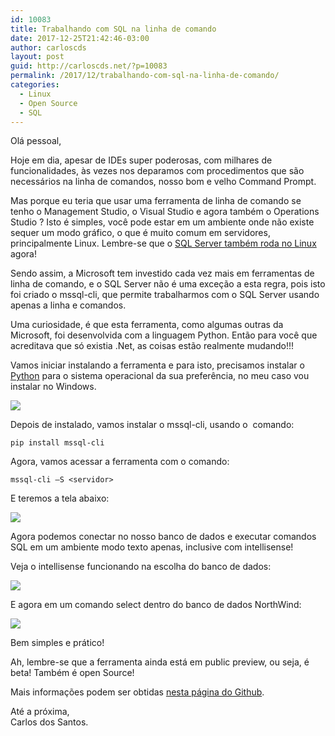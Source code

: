 ```yaml
---
id: 10083
title: Trabalhando com SQL na linha de comando
date: 2017-12-25T21:42:46-03:00
author: carloscds
layout: post
guid: http://carloscds.net/?p=10083
permalink: /2017/12/trabalhando-com-sql-na-linha-de-comando/
categories:
  - Linux
  - Open Source
  - SQL
---
```

Olá pessoal,

Hoje em dia, apesar de IDEs super poderosas, com milhares de funcionalidades, às vezes nos deparamos com procedimentos que são necessários na linha de comandos, nosso bom e velho Command Prompt.

Mas porque eu teria que usar uma ferramenta de linha de comando se tenho o Management Studio, o Visual Studio e agora também o Operations Studio ? Isto é simples, você pode estar em um ambiente onde não existe sequer um modo gráfico, o que é muito comum em servidores, principalmente Linux. Lembre-se que o [SQL Server também roda no Linux](https://docs.microsoft.com/pt-br/sql/linux/sql-server-linux-setup) agora!

Sendo assim, a Microsoft tem investido cada vez mais em ferramentas de linha de comando, e o SQL Server não é uma exceção a esta regra, pois isto foi criado o mssql-cli, que permite trabalharmos com o SQL Server usando apenas a linha e comandos.

Uma curiosidade, é que esta ferramenta, como algumas outras da Microsoft, foi desenvolvida com a linguagem Python. Então para você que acreditava que só existia .Net, as coisas estão realmente mudando!!!

Vamos iniciar instalando a ferramenta e para isto, precisamos instalar o [Python](https://www.python.org/downloads/) para o sistema operacional da sua preferência, no meu caso vou instalar no Windows.

![]( wp-content/uploads/2017/12/image.png)

Depois de instalado, vamos instalar o mssql-cli, usando o&#160; comando:

```shell
pip install mssql-cli
```

Agora, vamos acessar a ferramenta com o comando:

```shell
mssql-cli –S <servidor>
```

E teremos a tela abaixo:

![]( wp-content/uploads/2017/12/image-1.png)

Agora podemos conectar no nosso banco de dados e executar comandos SQL em um ambiente modo texto apenas, inclusive com intellisense!

Veja o intellisense funcionando na escolha do banco de dados:

![]( wp-content/uploads/2017/12/SNAGHTML6edc042.png)

E agora em um comando select dentro do banco de dados NorthWind:

![]( wp-content/uploads/2017/12/image-2.png)

Bem simples e prático!

Ah, lembre-se que a ferramenta ainda está em public preview, ou seja, é beta! Também é open Source!

Mais informações podem ser obtidas [nesta página do Github](https://github.com/dbcli/mssql-cli/blob/master/doc/installation_guide.md#windows-installation).

Até a próxima,  
Carlos dos Santos.